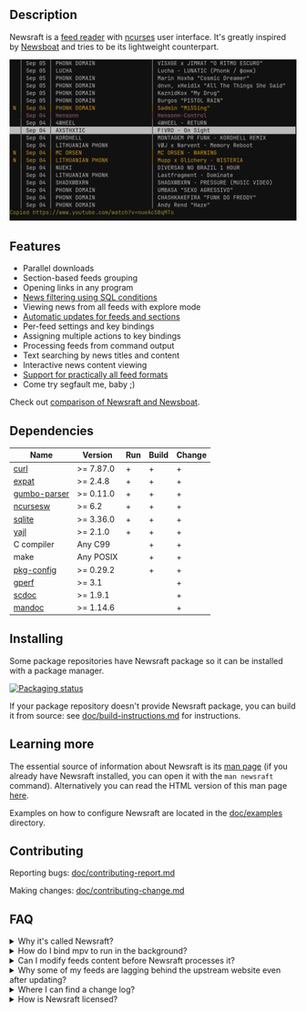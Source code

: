 ## Description

Newsraft is a [feed reader](https://en.wikipedia.org/wiki/News_aggregator) with
[ncurses](https://en.wikipedia.org/wiki/Ncurses) user interface. It's greatly
inspired by [Newsboat](https://www.newsboat.org) and tries to be its lightweight
counterpart.

![Newsraft in action](doc/newsraft.png)

## Features

* Parallel downloads
* Section-based feeds grouping
* Opening links in any program
* [News filtering using SQL conditions](https://newsraft.codeberg.page/#item-rule_(*))
* Viewing news from all feeds with explore mode
* [Automatic updates for feeds and sections](https://newsraft.codeberg.page/#reload-period_(*))
* Per-feed settings and key bindings
* Assigning multiple actions to key bindings
* Processing feeds from command output
* Text searching by news titles and content
* Interactive news content viewing
* [Support for practically all feed formats](https://newsraft.codeberg.page/#FORMATS_SUPPORT)
* Come try segfault me, baby ;)

Check out [comparison of Newsraft and Newsboat](https://codeberg.org/newsraft/newsraft/src/branch/main/doc/comparison-newsboat.md).

## Dependencies

| Name                                                               | Version   | Run | Build | Change |
|--------------------------------------------------------------------|-----------|-----|-------|--------|
| [curl](https://curl.se)                                            | >= 7.87.0 | +   | +     | +      |
| [expat](https://github.com/libexpat/libexpat)                      | >= 2.4.8  | +   | +     | +      |
| [gumbo-parser](https://codeberg.org/gumbo-parser/gumbo-parser)     | >= 0.11.0 | +   | +     | +      |
| [ncursesw](https://invisible-island.net/ncurses)                   | >= 6.2    | +   | +     | +      |
| [sqlite](https://www.sqlite.org)                                   | >= 3.36.0 | +   | +     | +      |
| [yajl](https://github.com/lloyd/yajl)                              | >= 2.1.0  | +   | +     | +      |
| C compiler                                                         | Any C99   |     | +     | +      |
| make                                                               | Any POSIX |     | +     | +      |
| [pkg-config](https://www.freedesktop.org/wiki/Software/pkg-config) | >= 0.29.2 |     | +     | +      |
| [gperf](https://www.gnu.org/software/gperf)                        | >= 3.1    |     |       | +      |
| [scdoc](https://git.sr.ht/~sircmpwn/scdoc)                         | >= 1.9.1  |     |       | +      |
| [mandoc](https://mandoc.bsd.lv)                                    | >= 1.14.6 |     |       | +      |

## Installing

Some package repositories have Newsraft package so it can be installed with a
package manager.

[![Packaging status](https://repology.org/badge/vertical-allrepos/newsraft.svg)](https://repology.org/project/newsraft/versions)

If your package repository doesn't provide Newsraft package, you can build it
from source: see [doc/build-instructions.md](https://codeberg.org/newsraft/newsraft/src/branch/main/doc/build-instructions.md)
for instructions.

## Learning more

The essential source of information about Newsraft is its
[man page](https://codeberg.org/newsraft/newsraft/src/branch/main/doc/newsraft.1)
(if you already have Newsraft installed, you can open it with the `man newsraft` command).
Alternatively you can read the HTML version of this man page [here](https://newsraft.codeberg.page).

Examples on how to configure Newsraft are located in the
[doc/examples](https://codeberg.org/newsraft/newsraft/src/branch/main/doc/examples)
directory.

## Contributing

Reporting bugs: [doc/contributing-report.md](https://codeberg.org/newsraft/newsraft/src/branch/main/doc/contributing-report.md)

Making changes: [doc/contributing-change.md](https://codeberg.org/newsraft/newsraft/src/branch/main/doc/contributing-change.md)

## FAQ

<details>
	<summary>Why it's called Newsraft?</summary>
	This is a rip-off of <a href="https://www.newsboat.org">Newsboat</a>, replacing "boat" with "raft", which emphasizes a smaller codebase.
</details>

<details>
	<summary>How do I bind mpv to run in the background?</summary>
	<code>bind m exec setsid mpv --terminal=no "%l" &amp;</code>
</details>

<details>
	<summary>Can I modify feeds content before Newsraft processes it?</summary>
	Yes, you can acquire feeds yourself and transform them as you please with custom scripts. Here's an example of scripted feed in a feeds file:<br>
	<code>$(~/bin/html2rss http://example.org/index.html) "Local news"</code>
</details>

<details>
	<summary>Why some of my feeds are lagging behind the upstream website even after updating?</summary>
	Some web servers ask Newsraft to withhold content to reduce network load. Newsraft fulfills these web server wishes by default. There are settings to disable Newsraft's respect for web servers and make it a bad boy, if you are that kind of person.
</details>

<details>
	<summary>Where I can find a change log?</summary>
	<a href="https://codeberg.org/newsraft/newsraft/src/branch/main/doc/changes.md">doc/changes.md</a>
</details>

<details>
	<summary>How is Newsraft licensed?</summary>
	The license is <a href="https://codeberg.org/newsraft/newsraft/src/branch/main/doc/license.txt">ISC</a> because its name is sweet.
</details>
